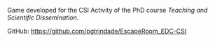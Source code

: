 Game developed for the CSI Activity of the PhD course *Teaching and Scientific Dissemination*.

GitHub: https://github.com/pgtrindade/EscapeRoom_EDC-CSI
